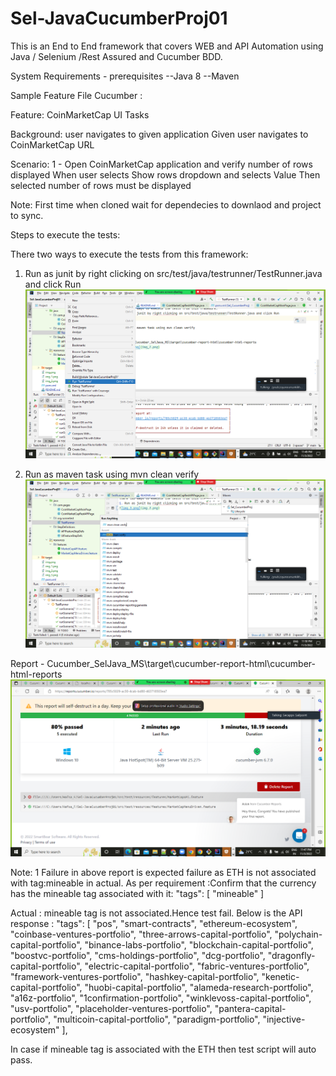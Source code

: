 # Sel-JavaCucumberProj01
This is an End to End framework that covers WEB and API Automation using Java / Selenium /Rest Assured and Cucumber BDD.

System Requirements - prerequisites
--Java 8
--Maven

Sample Feature File Cucumber :

Feature: CoinMarketCap UI Tasks

Background: user navigates to given application
Given user navigates to CoinMarketCap URL

Scenario: 1 - Open CoinMarketCap application and verify number of rows displayed
When user selects Show rows dropdown and selects Value
Then selected number of rows must be displayed



Note: First time when cloned wait for dependecies to downlaod and project to sync.

Steps to execute the tests:

There two ways to execute the tests from this framework:
1. Run as junit by right clicking on src/test/java/testrunner/TestRunner.java and click Run
![img_3.png](img_3.png)

2. Run as maven task using mvn clean verify
![img_4.png](img_4.png)

Report - Cucumber_SelJava_MS\target\cucumber-report-html\cucumber-html-reports
![img_2.png](img_2.png)


Note: 1 Failure in above report is expected failure as ETH is not associated with tag:mineable in actual.
As per requirement :Confirm that the currency has the mineable tag associated with it:
"tags": [ "mineable" ]

Actual : mineable tag is not associated.Hence test fail.
Below is the API response :
"tags": [
"pos",
"smart-contracts",
"ethereum-ecosystem",
"coinbase-ventures-portfolio",
"three-arrows-capital-portfolio",
"polychain-capital-portfolio",
"binance-labs-portfolio",
"blockchain-capital-portfolio",
"boostvc-portfolio",
"cms-holdings-portfolio",
"dcg-portfolio",
"dragonfly-capital-portfolio",
"electric-capital-portfolio",
"fabric-ventures-portfolio",
"framework-ventures-portfolio",
"hashkey-capital-portfolio",
"kenetic-capital-portfolio",
"huobi-capital-portfolio",
"alameda-research-portfolio",
"a16z-portfolio",
"1confirmation-portfolio",
"winklevoss-capital-portfolio",
"usv-portfolio",
"placeholder-ventures-portfolio",
"pantera-capital-portfolio",
"multicoin-capital-portfolio",
"paradigm-portfolio",
"injective-ecosystem"
],

In case if mineable tag is associated with the ETH then test script will auto pass.